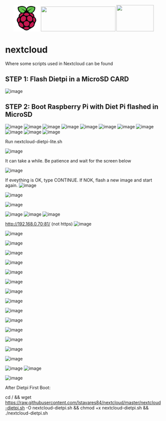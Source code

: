 <p align="center">
   <img src="https://github.com/devicons/devicon/blob/master/icons/raspberrypi/raspberrypi-original.svg" width="85" height="85"> <img src="https://dietpi.com/images/dietpi-logo_240x80.png" width="240" height="80"> <img src="https://github.com/nextcloud/nextcloudpi/raw/master/ncp-app/img/app.svg" width="120" height="85"> 
</p>

# nextcloud

Where some scripts used in Nextcloud can be found

## STEP 1: Flash Dietpi in a MicroSD CARD

![image](https://github.com/lstavares84/nextcloud/assets/61010791/93afa86e-04e2-4ce7-9a22-0afddcfd0e37)

## STEP 2: Boot Raspberry Pi with Diet Pi flashed in MicroSD
![image](https://github.com/lstavares84/nextcloud/assets/61010791/4e22c134-3680-42ef-9241-be77649ab69e)
![image](https://github.com/lstavares84/nextcloud/assets/61010791/a51ab040-c842-4a0f-91a7-e61551eea576)
![image](https://github.com/lstavares84/nextcloud/assets/61010791/cc19bfee-f754-4d01-9c66-a699cad03e17)
![image](https://github.com/lstavares84/nextcloud/assets/61010791/772cfdb6-4803-456b-ac4b-f8533f02fccf)
![image](https://github.com/lstavares84/nextcloud/assets/61010791/66cb39da-50b2-44af-b9db-ebdc267ee89d)
![image](https://github.com/lstavares84/nextcloud/assets/61010791/c794f951-9ab5-464c-be0c-7151afed449a)
![image](https://github.com/lstavares84/nextcloud/assets/61010791/4e6fe183-3057-41dd-a71f-cbc2e4842e3d)
![image](https://github.com/lstavares84/nextcloud/assets/61010791/7209cf43-dfc3-4dd9-b0c5-16ed7e6c4d44)
![image](https://github.com/lstavares84/nextcloud/assets/61010791/a19bb6e2-415c-4410-a119-32cd8e95237a)
![image](https://github.com/lstavares84/nextcloud/assets/61010791/b33de81b-ae79-48c0-91dc-5a1d7d9a6e4b)
![image](https://github.com/lstavares84/nextcloud/assets/61010791/2c0a3b3a-e0cd-49ad-a9e4-dc46c8439264)


Run nextcloud-dietpi-lite.sh


![image](https://github.com/lstavares84/nextcloud/assets/61010791/b65c5684-39d7-447b-8cef-3aa5f85f836d)

It can take a while. Be patience and wait for the screen below

![image](https://github.com/lstavares84/nextcloud/assets/61010791/7439aab7-ba98-4423-b27d-b390c6839bf1)

If eveything is OK, type CONTINUE. If NOK, flash a new image and start again.
![image](https://github.com/lstavares84/nextcloud/assets/61010791/0f79b397-90de-4553-954e-de9466312870)

![image](https://github.com/lstavares84/nextcloud/assets/61010791/59a9b271-a0e3-43a7-8776-d0115b43200b)

![image](https://github.com/lstavares84/nextcloud/assets/61010791/e4a0db48-6527-4c06-a376-4c79d2ab449c)

![image](https://github.com/lstavares84/nextcloud/assets/61010791/65ba3f4c-b99b-4f6c-a76d-1f843b4e3fc2)
![image](https://github.com/lstavares84/nextcloud/assets/61010791/fb63aca8-98e2-4365-821f-88bfe11eea71)
![image](https://github.com/lstavares84/nextcloud/assets/61010791/275e2b40-386b-4813-8d48-9ffcfc322d93)

http://192.168.0.70:81/ (not https)
![image](https://github.com/lstavares84/nextcloud/assets/61010791/537088b4-d86c-47a5-b8d5-0e029177e445)


![image](https://github.com/lstavares84/nextcloud/assets/61010791/33277549-06ee-4fea-8d6c-de43f41931db)

![image](https://github.com/lstavares84/nextcloud/assets/61010791/9babd530-77b5-4a9d-b0c2-12911bfcb6a3)

![image](https://github.com/lstavares84/nextcloud/assets/61010791/4e0e67cf-c3e5-4fb8-bd65-db9c7deac3a2)

![image](https://github.com/lstavares84/nextcloud/assets/61010791/93f7a97b-574c-465d-b472-4f386b972323)

![image](https://github.com/lstavares84/nextcloud/assets/61010791/5b57e880-9230-4452-8c5d-a128468cc866)

![image](https://github.com/lstavares84/nextcloud/assets/61010791/2790c9bf-754f-4566-8a77-9f013c1ee1f4)

![image](https://github.com/lstavares84/nextcloud/assets/61010791/2c02cd1e-63ac-4331-927b-688d12d5cfad)

![image](https://github.com/lstavares84/nextcloud/assets/61010791/20619dbe-7568-4537-9a2a-153fa7a1e844)

![image](https://github.com/lstavares84/nextcloud/assets/61010791/4ef1739e-89b7-41e9-bc72-b471a725983f)

![image](https://github.com/lstavares84/nextcloud/assets/61010791/06c33414-6b79-4076-a349-2c853604aac5)

![image](https://github.com/lstavares84/nextcloud/assets/61010791/42b227f9-18fc-4350-a9d9-0d1e1977144a)

![image](https://github.com/lstavares84/nextcloud/assets/61010791/77793b3e-0bdc-4c42-9053-43c25191d9e0)

![image](https://github.com/lstavares84/nextcloud/assets/61010791/096888c5-b208-4ecd-8e4c-a7a8188d40dd)


![image](https://github.com/lstavares84/nextcloud/assets/61010791/9b81ed13-5f3d-4fda-af70-130aeaeacd97)

![image](https://github.com/lstavares84/nextcloud/assets/61010791/258e99b6-ad64-4497-83b6-f3f6fc3be694)
![image](https://github.com/lstavares84/nextcloud/assets/61010791/5b157be7-be27-4de6-8b56-f83483f39dbd)

![image](https://github.com/lstavares84/nextcloud/assets/61010791/a68a1144-6bc7-435b-9f20-df10a816cb0d)

After Dietpi First Boot:

cd / && wget https://raw.githubusercontent.com/lstavares84/nextcloud/master/nextcloud-dietpi.sh -O nextcloud-dietpi.sh && chmod +x nextcloud-dietpi.sh && ./nextcloud-dietpi.sh
